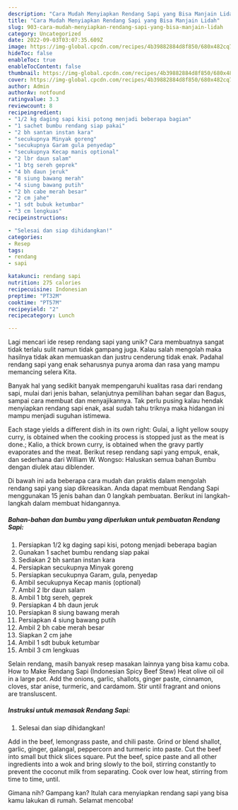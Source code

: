 ```yaml
---
description: "Cara Mudah Menyiapkan Rendang Sapi yang Bisa Manjain Lidah"
title: "Cara Mudah Menyiapkan Rendang Sapi yang Bisa Manjain Lidah"
slug: 903-cara-mudah-menyiapkan-rendang-sapi-yang-bisa-manjain-lidah
category: Uncategorized
date: 2022-09-03T03:07:35.609Z
image: https://img-global.cpcdn.com/recipes/4b39882884d8f850/680x482cq70/rendang-sapi-foto-resep-utama.jpg
hideToc: false
enableToc: true
enableTocContent: false
thumbnail: https://img-global.cpcdn.com/recipes/4b39882884d8f850/680x482cq70/rendang-sapi-foto-resep-utama.jpg
cover: https://img-global.cpcdn.com/recipes/4b39882884d8f850/680x482cq70/rendang-sapi-foto-resep-utama.jpg
author: Admin
authorAv: notfound
ratingvalue: 3.3
reviewcount: 8
recipeingredient:
- "1/2 kg daging sapi kisi potong menjadi beberapa bagian"
- "1 sachet bumbu rendang siap pakai"
- "2 bh santan instan kara"
- "secukupnya Minyak goreng"
- "secukupnya Garam gula penyedap"
- "secukupnya Kecap manis optional"
- "2 lbr daun salam"
- "1 btg sereh geprek"
- "4 bh daun jeruk"
- "8 siung bawang merah"
- "4 siung bawang putih"
- "2 bh cabe merah besar"
- "2 cm jahe"
- "1 sdt bubuk ketumbar"
- "3 cm lengkuas"
recipeinstructions:

- "Selesai dan siap dihidangkan!"
categories:
- Resep
tags:
- rendang
- sapi

katakunci: rendang sapi 
nutrition: 275 calories
recipecuisine: Indonesian
preptime: "PT32M"
cooktime: "PT57M"
recipeyield: "2"
recipecategory: Lunch

---
```





Lagi mencari ide resep rendang sapi yang unik? Cara membuatnya sangat tidak terlalu sulit namun tidak gampang juga. Kalau salah mengolah maka hasilnya tidak akan memuaskan dan justru cenderung tidak enak. Padahal rendang sapi yang enak seharusnya punya aroma dan rasa yang mampu memancing selera Kita.





Banyak hal yang sedikit banyak mempengaruhi kualitas rasa dari rendang sapi, mulai dari jenis bahan, selanjutnya pemilihan bahan segar dan Bagus, sampai cara membuat dan menyajikannya. Tak perlu pusing kalau hendak menyiapkan rendang sapi enak,      asal sudah tahu triknya maka hidangan ini mampu menjadi suguhan istimewa.














Each stage yields a different dish in its own right: Gulai, a light yellow soupy curry, is obtained when the cooking process is stopped just as the meat is done.; Kalio, a thick brown curry, is obtained when the gravy partly evaporates and the meat. Berikut resep rendang sapi yang empuk, enak, dan sederhana dari William W. Wongso: Haluskan semua bahan Bumbu dengan diulek atau diblender.






Di bawah ini ada beberapa cara mudah dan praktis dalam mengolah rendang sapi yang siap dikreasikan. Anda dapat membuat Rendang Sapi menggunakan 15 jenis bahan dan 0 langkah pembuatan. Berikut ini langkah-langkah dalam membuat hidangannya.

<!--inarticleads1-->

##### Bahan-bahan dan bumbu yang diperlukan untuk pembuatan Rendang Sapi:

1. Persiapkan 1/2 kg daging sapi kisi, potong menjadi beberapa bagian
1. Gunakan 1 sachet bumbu rendang siap pakai
1. Sediakan 2 bh santan instan kara
1. Persiapkan secukupnya Minyak goreng
1. Persiapkan secukupnya Garam, gula, penyedap
1. Ambil secukupnya Kecap manis (optional)
1. Ambil 2 lbr daun salam
1. Ambil 1 btg sereh, geprek
1. Persiapkan 4 bh daun jeruk
1. Persiapkan 8 siung bawang merah
1. Persiapkan 4 siung bawang putih
1. Ambil 2 bh cabe merah besar
1. Siapkan 2 cm jahe
1. Ambil 1 sdt bubuk ketumbar
1. Ambil 3 cm lengkuas


Selain rendang, masih banyak resep masakan lainnya yang bisa kamu coba. How to Make Rendang Sapi (Indonesian Spicy Beef Stew) Heat olive oil oil in a large pot. Add the onions, garlic, shallots, ginger paste, cinnamon, cloves, star anise, turmeric, and cardamom. Stir until fragrant and onions are transluscent. 

<!--inarticleads2-->

##### Instruksi untuk memasak Rendang Sapi:


1. Selesai dan siap dihidangkan!

Add in the beef, lemongrass paste, and chili paste. Grind or blend shallot, garlic, ginger, galangal, peppercorn and turmeric into paste. Cut the beef into small but thick slices square. Put the beef, spice paste and all other ingredients into a wok and bring slowly to the boil, stirring constantly to prevent the coconut milk from separating. Cook over low heat, stirring from time to time, until. 

Gimana nih? Gampang kan? Itulah cara menyiapkan rendang sapi yang bisa kamu lakukan di rumah. Selamat mencoba!
